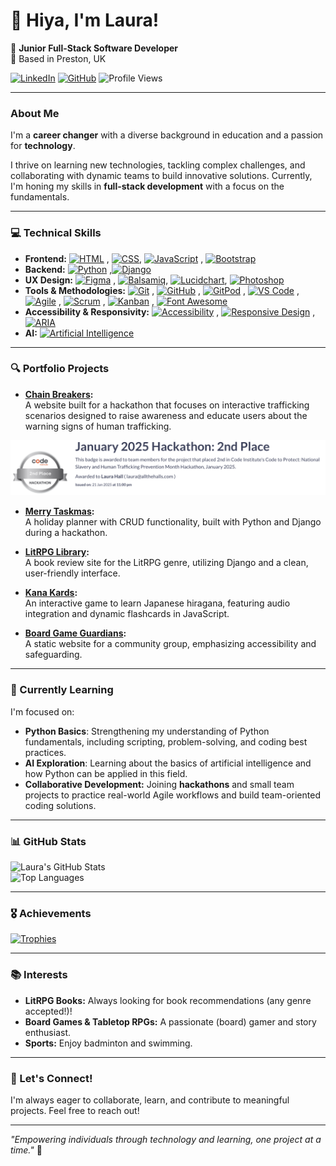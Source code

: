 # 👋 Hiya,  I'm Laura!

🚀 **Junior Full-Stack Software Developer**  
📍 Based in Preston, UK  

[![LinkedIn](https://img.shields.io/badge/LinkedIn-Connect-blue?style=flat&logo=linkedin&logoColor=white)](https://www.linkedin.com/in/laura-hall-dev) 
[![GitHub](https://img.shields.io/badge/GitHub-Visit-lightgrey?style=flat&logo=github&logoColor=white)](https://github.com/laurachri-hall)
![Profile Views](https://komarev.com/ghpvc/?username=laurachri-hall&color=blueviolet&style=flat)



---

### About Me
I'm a **career changer** with a diverse background in education and a passion for **technology**. 

I thrive on learning new technologies, tackling complex challenges, and collaborating with dynamic teams to build innovative solutions. Currently, I'm honing my skills in **full-stack development** with a focus on the fundamentals.

---

### 💻 Technical Skills
- **Frontend:** [![HTML](https://img.shields.io/badge/Code-HTML5-orange?style=flat&logo=html5&logoColor=white)](https://developer.mozilla.org/en-US/docs/Web/HTML) , [![CSS](https://img.shields.io/badge/Code-CSS3-blue?style=flat&logo=css3&logoColor=white)](https://developer.mozilla.org/en-US/docs/Web/CSS), [![JavaScript](https://img.shields.io/badge/Code-JavaScript-yellow?style=flat&logo=javascript&logoColor=white)](https://developer.mozilla.org/en-US/docs/Web/JavaScript) , [![Bootstrap](https://img.shields.io/badge/Framework-Bootstrap-purple?style=flat&logo=bootstrap&logoColor=white)](https://getbootstrap.com/) 
- **Backend:** [![Python](https://img.shields.io/badge/Code-Python-blue?style=flat&logo=python&logoColor=white)](https://www.python.org/) ,[![Django](https://img.shields.io/badge/Framework-Django-green?style=flat&logo=django&logoColor=white)](https://www.djangoproject.com/)
- **UX Design:** [![Figma](https://img.shields.io/badge/UX%20Design-Figma-red?style=flat&logo=figma&logoColor=white)](https://www.figma.com/) , [![Balsamiq](https://img.shields.io/badge/UX%20Design-Balsamiq-grey?style=flat&logo=balsamiq&logoColor=white)](https://balsamiq.com/), [![Lucidchart](https://img.shields.io/badge/UX%20Design-Lucidchart-orange?style=flat&logo=lucidchart&logoColor=white)](https://www.lucidchart.com/), [![Photoshop](https://img.shields.io/badge/Design-Photoshop-blue?style=flat&logo=adobe-photoshop&logoColor=white)](https://www.adobe.com/products/photoshop.html)
- **Tools & Methodologies:** [![Git](https://img.shields.io/badge/Tools-Git-orange?style=flat&logo=git&logoColor=white)](https://git-scm.com/) , [![GitHub](https://img.shields.io/badge/Tools-GitHub-lightgrey?style=flat&logo=github&logoColor=white)](https://github.com/) , [![GitPod](https://img.shields.io/badge/IDE-GitPod-blue?style=flat&logo=gitpod&logoColor=white)](https://www.gitpod.io/) , [![VS Code](https://img.shields.io/badge/IDE-VS%20Code-blue?style=flat&logo=visual-studio-code&logoColor=white)](https://code.visualstudio.com/) , [![Agile](https://img.shields.io/badge/Methodology-Agile-yellow?style=flat&logo=agile&logoColor=white)](https://www.agilealliance.org/) , 
[![Scrum](https://img.shields.io/badge/Methodology-Scrum-blue?style=flat&logo=scrum&logoColor=white)](https://www.scrum.org/) , [![Kanban](https://img.shields.io/badge/Methodology-Kanban-green?style=flat&logo=kanban&logoColor=white)](https://kanbanize.com/) , [![Font Awesome](https://img.shields.io/badge/Icons-Font%20Awesome-green?style=flat&logo=font-awesome&logoColor=white)](https://fontawesome.com/)
- **Accessibility & Responsivity:**
[![Accessibility](https://img.shields.io/badge/Accessibility-WCAG%202.1-blueviolet?style=flat&logo=accessibility&logoColor=white)](https://www.w3.org/WAI/standards-guidelines/wcag/) , 
[![Responsive Design](https://img.shields.io/badge/Responsive%20Design-Mobile--First-blue?style=flat&logo=responsive-design&logoColor=white)](https://developer.mozilla.org/en-US/docs/Learn/CSS/CSS_layout/Responsive_Design) , [![ARIA](https://img.shields.io/badge/ARIA%20Roles-Accessible-yellowgreen?style=flat&logo=aria&logoColor=white)](https://developer.mozilla.org/en-US/docs/Web/Accessibility/ARIA)
- **AI:**
[![Artificial Intelligence](https://img.shields.io/badge/AI-Artificial%20Intelligence-blueviolet?style=flat&logo=openai&logoColor=white)](https://openai.com/)  
 
---

### 🔍 Portfolio Projects
- **[Chain Breakers](https://github.com/trxdave/chain-breaker1):**  
  A website built for a hackathon that focuses on interactive trafficking scenarios designed to raise awareness and educate users about the warning signs of human trafficking.

<p align="center">
    <img src="jan_badge.png" 
         alt="January 2025 'Code to Protect' Hackathon: 2nd Place Badge" max-width="1600px">
  </a>
</p>

- **[Merry Taskmas](https://github.com/laurachri-hall/merrytaskmas):**  
  A holiday planner with CRUD functionality, built with Python and Django during a hackathon.
  
- **[LitRPG Library](https://github.com/laurachri-hall/LitRPG-Library):**  
  A book review site for the LitRPG genre, utilizing Django and a clean, user-friendly interface.
  
- **[Kana Kards](https://github.com/laurachri-hall/kana-kards):**  
  An interactive game to learn Japanese hiragana, featuring audio integration and dynamic flashcards in JavaScript.
  
- **[Board Game Guardians](https://github.com/laurachri-hall/project-1-safeguarding-bgg):**  
  A static website for a community group, emphasizing accessibility and safeguarding.

---

### 🌱 Currently Learning
I'm focused on:
- **Python Basics**: Strengthening my understanding of Python fundamentals, including scripting, problem-solving, and coding best practices.
- **AI Exploration**: Learning about the basics of artificial intelligence and how Python can be applied in this field.
- **Collaborative Development:** Joining **hackathons** and small team projects to practice real-world Agile workflows and build team-oriented coding solutions.

---

### 📊 GitHub Stats
![Laura's GitHub Stats](https://github-readme-stats.vercel.app/api?username=laurachri-hall&show_icons=true&theme=radical)  
![Top Languages](https://github-readme-stats.vercel.app/api/top-langs/?username=laurachri-hall&layout=compact&theme=radical)  

---

### 🎖️ Achievements
[![Trophies](https://github-profile-trophy.vercel.app/?username=laurachri-hall&theme=radical)](https://github.com/ryo-ma/github-profile-trophy)

---

### 📚 Interests
- **LitRPG Books:** Always looking for book recommendations (any genre accepted!)!
- **Board Games & Tabletop RPGs:** A passionate (board) gamer and story enthusiast.
- **Sports:** Enjoy badminton and swimming.


---

### 📩 Let's Connect!
I'm always eager to collaborate, learn, and contribute to meaningful projects. Feel free to reach out!

---
*"Empowering individuals through technology and learning, one project at a time."* 🚀


